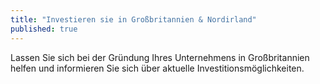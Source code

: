 ```yaml
---
title: "Investieren sie in Großbritannien & Nordirland"
published: true
---
```


Lassen Sie sich bei der Gründung Ihres Unternehmens in Großbritannien helfen und informieren Sie sich über aktuelle Investitionsmöglichkeiten.
